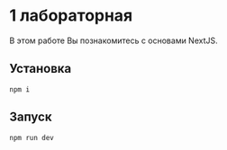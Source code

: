 # 1 лабораторная

В этом работе Вы познакомитесь с основами NextJS.

## Установка

`npm i`

## Запуск

`npm run dev`
